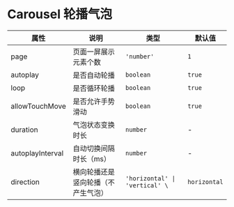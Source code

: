# Carousel 轮播气泡

<code src="./demo.tsx"></code>

| 属性              | 说明                | 类型                                                            | 默认值 |
| ---------------- | -----------------   | --------------------------------------------------------------- | ------ |
| page             | 页面一屏展示元素个数    | `'number'`                                                      | `1`    |
| autoplay         | 是否自动轮播          | `boolean`                                                        | `true` |
| loop             | 是否循环轮播          | `boolean`                                                        | `true` |
| allowTouchMove   | 是否允许手势滑动       | `boolean`                                                        | `true`  |
| duration         | 气泡状态变换时长       | `number`                                                          |   -    |
| autoplayInterval | 自动切换间隔时长（ms） | `number`                                                          |   -    |
| direction        | 横向轮播还是竖向轮播（不产生气泡）             | `'horizontal' \| 'vertical' \`              | `horizontal`|
